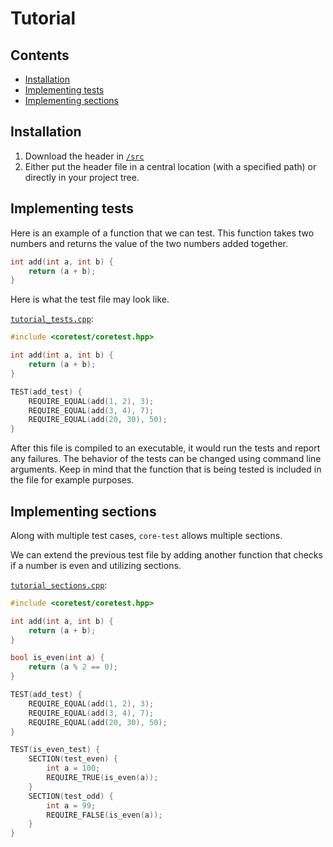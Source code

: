 # Tutorial

## Contents

- [Installation](#installation)
- [Implementing tests](#implementing-tests)
- [Implementing sections](#implementing-sections)

## Installation

1. Download the header in [`/src`](https://github.com/claby2/core-test/tree/master/coretest)
2. Either put the header file in a central location (with a specified path) or directly in your project tree.

## Implementing tests

Here is an example of a function that we can test.
This function takes two numbers and returns the value of the two numbers added together.

```cpp
int add(int a, int b) {
    return (a + b);
}
```

Here is what the test file may look like.

[`tutorial_tests.cpp`](../examples/tutorial_sections.cpp):

```cpp
#include <coretest/coretest.hpp>

int add(int a, int b) {
    return (a + b);
}

TEST(add_test) {
    REQUIRE_EQUAL(add(1, 2), 3);
    REQUIRE_EQUAL(add(3, 4), 7);
    REQUIRE_EQUAL(add(20, 30), 50);
}
```

After this file is compiled to an executable, it would run the tests and report any failures.
The behavior of the tests can be changed using command line arguments.
Keep in mind that the function that is being tested is included in the file for example purposes.

## Implementing sections

Along with multiple test cases, `core-test` allows multiple sections.

We can extend the previous test file by adding another function that checks if a number is even and utilizing sections.

[`tutorial_sections.cpp`](../examples/tutorial_sections.cpp):

```cpp
#include <coretest/coretest.hpp>

int add(int a, int b) {
    return (a + b);
}

bool is_even(int a) {
    return (a % 2 == 0);
}

TEST(add_test) {
    REQUIRE_EQUAL(add(1, 2), 3);
    REQUIRE_EQUAL(add(3, 4), 7);
    REQUIRE_EQUAL(add(20, 30), 50);
}

TEST(is_even_test) {
    SECTION(test_even) {
        int a = 100;
        REQUIRE_TRUE(is_even(a));
    }
    SECTION(test_odd) {
        int a = 99;
        REQUIRE_FALSE(is_even(a));
    }
}
```

